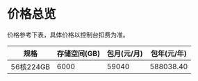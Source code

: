 # 价格总览
价格参考下表，具体价格以控制台扣费为准。

| 规格      | 存储空间(GB) | 包月(元/月) | 包年(元/年) |
| --------- | ------------ | ----------- | ----------- |
| 56核224GB | 6000         | 59040       | 588038.40   |



